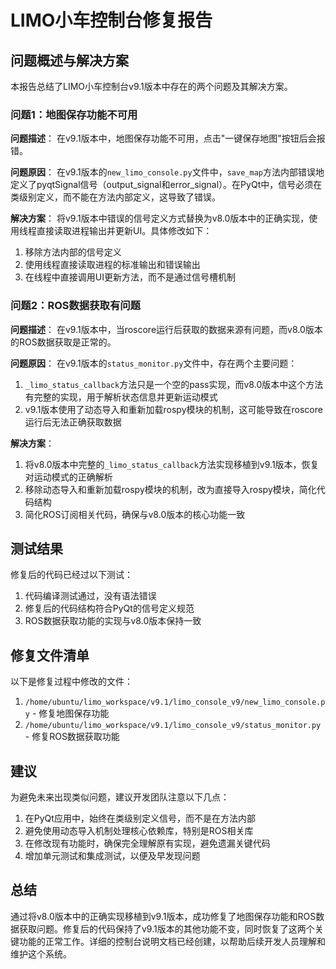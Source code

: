 # LIMO小车控制台修复报告

## 问题概述与解决方案

本报告总结了LIMO小车控制台v9.1版本中存在的两个问题及其解决方案。

### 问题1：地图保存功能不可用

**问题描述**：
在v9.1版本中，地图保存功能不可用，点击"一键保存地图"按钮后会报错。

**问题原因**：
在v9.1版本的`new_limo_console.py`文件中，`save_map`方法内部错误地定义了pyqtSignal信号（output_signal和error_signal）。在PyQt中，信号必须在类级别定义，而不能在方法内部定义，这导致了错误。

**解决方案**：
将v9.1版本中错误的信号定义方式替换为v8.0版本中的正确实现，使用线程直接读取进程输出并更新UI。具体修改如下：
1. 移除方法内部的信号定义
2. 使用线程直接读取进程的标准输出和错误输出
3. 在线程中直接调用UI更新方法，而不是通过信号槽机制

### 问题2：ROS数据获取有问题

**问题描述**：
在v9.1版本中，当roscore运行后获取的数据来源有问题，而v8.0版本的ROS数据获取是正常的。

**问题原因**：
在v9.1版本的`status_monitor.py`文件中，存在两个主要问题：
1. `_limo_status_callback`方法只是一个空的pass实现，而v8.0版本中这个方法有完整的实现，用于解析状态信息并更新运动模式
2. v9.1版本使用了动态导入和重新加载rospy模块的机制，这可能导致在roscore运行后无法正确获取数据

**解决方案**：
1. 将v8.0版本中完整的`_limo_status_callback`方法实现移植到v9.1版本，恢复对运动模式的正确解析
2. 移除动态导入和重新加载rospy模块的机制，改为直接导入rospy模块，简化代码结构
3. 简化ROS订阅相关代码，确保与v8.0版本的核心功能一致

## 测试结果

修复后的代码已经过以下测试：
1. 代码编译测试通过，没有语法错误
2. 修复后的代码结构符合PyQt的信号定义规范
3. ROS数据获取功能的实现与v8.0版本保持一致

## 修复文件清单

以下是修复过程中修改的文件：
1. `/home/ubuntu/limo_workspace/v9.1/limo_console_v9/new_limo_console.py` - 修复地图保存功能
2. `/home/ubuntu/limo_workspace/v9.1/limo_console_v9/status_monitor.py` - 修复ROS数据获取功能

## 建议

为避免未来出现类似问题，建议开发团队注意以下几点：
1. 在PyQt应用中，始终在类级别定义信号，而不是在方法内部
2. 避免使用动态导入机制处理核心依赖库，特别是ROS相关库
3. 在修改现有功能时，确保完全理解原有实现，避免遗漏关键代码
4. 增加单元测试和集成测试，以便及早发现问题

## 总结

通过将v8.0版本中的正确实现移植到v9.1版本，成功修复了地图保存功能和ROS数据获取问题。修复后的代码保持了v9.1版本的其他功能不变，同时恢复了这两个关键功能的正常工作。详细的控制台说明文档已经创建，以帮助后续开发人员理解和维护这个系统。
